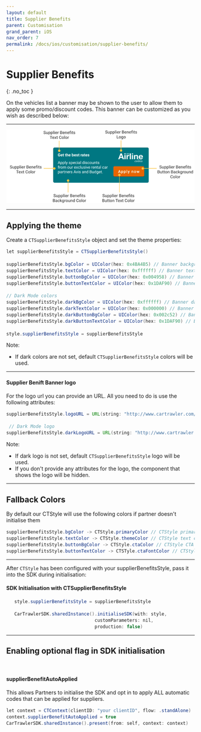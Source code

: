 ```yaml
---
layout: default
title: Supplier Benefits
parent: Customisation
grand_parent: iOS
nav_order: 7
permalink: /docs/ios/customisation/supplier-benefits/
---
```


# Supplier Benefits

{: .no_toc }

On the vehicles list a banner may be shown to the user to allow them to apply some promo/discount
codes. This banner can be customized as you wish as described below:

---

![](/uploads/supplier_benefits_banner.png)

---

## Applying the theme

Create a `CTSupplierBenefitsStyle` object and set the theme properties:
```java
let supplierBenefitsStyle = CTSupplierBenefitsStyle()

supplierBenefitsStyle.bgColor = UIColor(hex: 0x4BA4B5) // Banner background color
supplierBenefitsStyle.textColor = UIColor(hex: 0xffffff) // Banner text color
supplierBenefitsStyle.buttonBgColor = UIColor(hex: 0x004958) // Banner button background color
supplierBenefitsStyle.buttonTextColor = UIColor(hex: 0x1DAF90) // Banner button text color

// Dark Mode colors
supplierBenefitsStyle.darkBgColor = UIColor(hex: 0xffffff) // Banner dark mode background color
supplierBenefitsStyle.darkTextColor = UIColor(hex: 0x000000) // Banner dark mode text color
supplierBenefitsStyle.darkButtonBgColor = UIColor(hex: 0x002c52) // Banner dark mode button background color
supplierBenefitsStyle.darkButtonTextColor = UIColor(hex: 0x1DAF90) // Banner dark mode button text color

style.supplierBenefitsStyle = supplierBenefitsStyle
```
Note: 
* If dark colors are not set, default `CTSupplierBenefitsStyle` colors will be used.

--- 

#### Supplier Benift Banner logo

For the logo url you can provide an URL. All you need to do is use the following attributes:

```java
supplierBenefitsStyle.logoURL = URL(string: "http://www.cartrawler.com/logo.png") // Supplier benefit banner logo

 // Dark Mode logo
supplierBenefitsStyle.darkLogoURL = URL(string: "http://www.cartrawler.com/dark_logo.png") // Supplier benefit dark mode banner logo
```
Note:
* If dark logo is not set, default `CTSupplierBenefitsStyle` logo will be used.
* If you don't provide any attributes for the logo, the component that shows the logo will be hidden.

---

## Fallback Colors

By default our CTStyle will use the following colors if partner doesn't initialise them

```java
supplierBenefitsStyle.bgColor -> CTStyle.primaryColor // CTStyle primary color
supplierBenefitsStyle.textColor -> CTStyle.themeColor // CTStyle text color. Light mode = white; Dark mode = black;
supplierBenefitsStyle.buttonBgColor -> CTStyle.ctaColor // CTStyle CTA color
supplierBenefitsStyle.buttonTextColor -> CTSTyle.ctaFontColor // CTStyle CTA font color
```

---

After `CTStyle` has been configured with your supplierBenefitsStyle, pass it into the SDK during initialisation:

#### SDK Initialisation with CTSupplierBenefitsStyle
```java
   style.supplierBenefitsStyle = supplierBenefitsStyle

   CarTrawlerSDK.sharedInstance().initialiseSDK(with: style,
                                 customParameters: nil,
                                 production: false)
```

---

## Enabling optional flag in SDK initialisation

<br/>
<h4><b>supplierBenefitAutoApplied</b></h4>
This allows Partners to initialise the SDK and opt in to apply ALL automatic codes that can be
applied for suppliers.

```java
let context = CTContext(clientID: "your clientID", flow: .standAlone)
context.supplierBenefitAutoApplied = true
CarTrawlerSDK.sharedInstance().present(from: self, context: context)
```